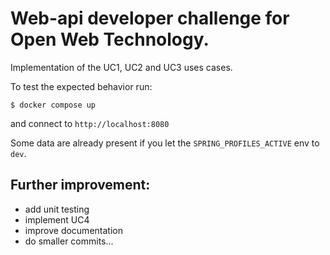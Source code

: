 # Web-api developer challenge for Open Web Technology.


Implementation of the UC1, UC2 and UC3 uses cases.
    
To test the expected behavior run:

```$ docker compose up```

and connect to `http://localhost:8080`
    
Some data are already present if you let the `SPRING_PROFILES_ACTIVE` env to `dev`.
    
## Further improvement:
- add unit testing
- implement UC4
- improve documentation
- do smaller commits...
